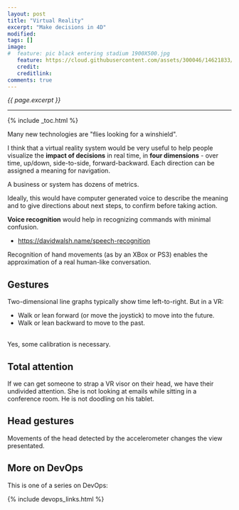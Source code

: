 ```yaml
---
layout: post
title: "Virtual Reality"
excerpt: "Make decisions in 4D"
modified:
tags: []
image:
#  feature: pic black entering stadium 1900X500.jpg
   feature: https://cloud.githubusercontent.com/assets/300046/14621833/d9af8f54-0582-11e6-9c88-7e8d1cead630.jpg 
   credit: 
   creditlink: 
comments: true
---
```

<i>{{ page.excerpt }}</i>
<hr />

{% include _toc.html %}

Many new technologies are "flies looking for a winshield".

I think that a virtual reality system would be very useful to help people
visualize the <strong>impact of decisions</strong> in real time,
in <strong>four dimensions</strong> - 
over time, up/down, side-to-side, forward-backward.
Each direction can be assigned a meaning for navigation.

A business or system has dozens of metrics.

Ideally, this would have computer generated voice to 
describe the meaning and to give directions about next steps,
to confirm before taking action.

<strong>Voice recognition</strong> would help
in recognizing commands with minimal confusion.

   * https://davidwalsh.name/speech-recognition

Recognition of hand movements (as by an XBox or PS3)
enables the approximation of a real human-like conversation.


## Gestures #

Two-dimensional line graphs typically show time left-to-right.
But in a VR:

   * Walk or lean forward (or move the joystick) to move into the future.
   * Walk or lean backward to move to the past.
   <br /><br />

Yes, some calibration is necessary.


## Total attention #

If we can get someone to strap a VR visor on their head,
we have their undivided attention.
She is not looking at emails while sitting in a conference room.
He is not doodling on his tablet.

## Head gestures #

Movements of the head detected by the accelerometer 
changes the view presentated.





## More on DevOps #

This is one of a series on DevOps:

{% include devops_links.html %}
